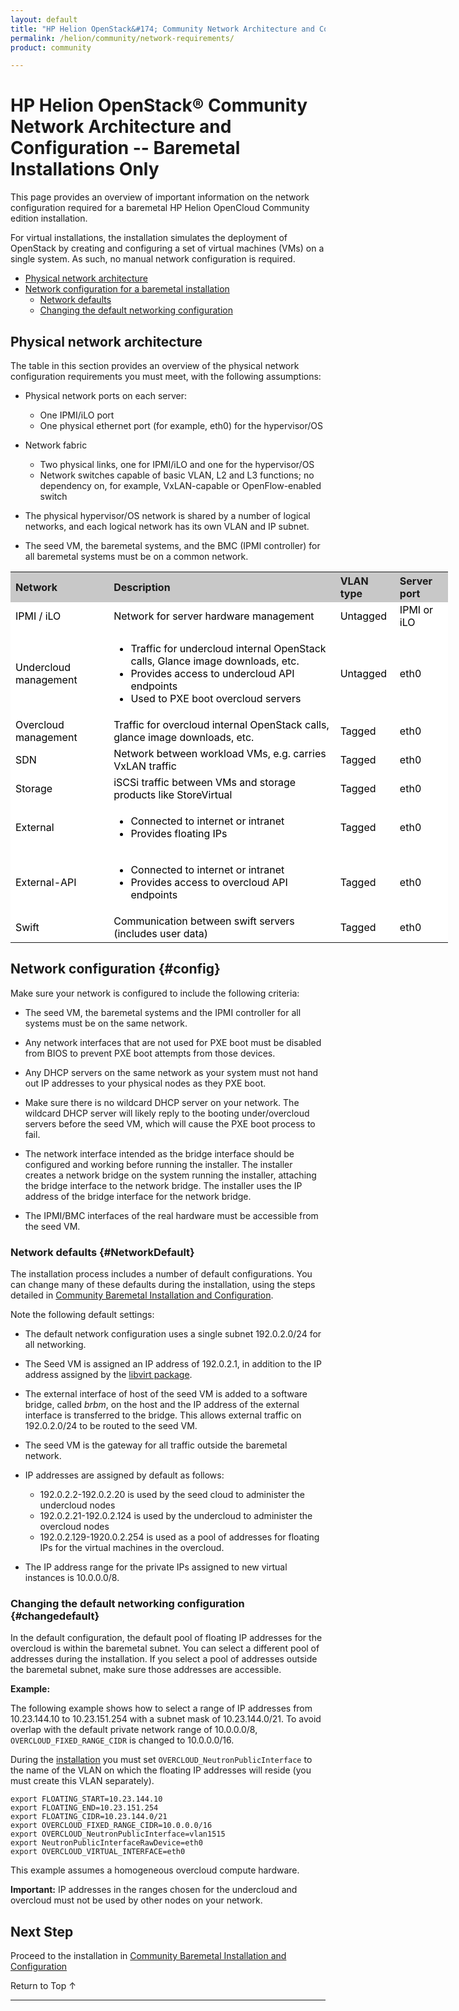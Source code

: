 ```yaml
---
layout: default
title: "HP Helion OpenStack&#174; Community Network Architecture and Configuration -- Baremetal Installations Only"
permalink: /helion/community/network-requirements/
product: community

---
```

<!--PUBLISHED-->

<script>

function PageRefresh {
onLoad="window.refresh"
}

PageRefresh();

</script>

<!-- <p style="font-size: small;"> <a href="/helion/community/">&#9664; PREV</a> | <a href="/helion/community/">&#9650; UP</a> | <a href="/helion/community/install-overview/">NEXT &#9654;</a> </p> -->

# HP Helion OpenStack&#174; Community Network Architecture and Configuration -- Baremetal Installations Only

This page provides an overview of important information on the network configuration required for a baremetal HP Helion OpenCloud Community edition installation.

For virtual installations, the installation simulates the deployment of OpenStack by creating and configuring a set of virtual machines (VMs) on a single system. As such, no manual network configuration is required.

* [Physical network architecture](#physical-network-architecture)
* [Network configuration for a baremetal installation](#config)
	* [Network defaults](#NetworkDefault)
	* [Changing the default networking configuration](#changedefault) 


## Physical network architecture

The table in this section provides an overview of the physical network configuration requirements you must meet, with the following assumptions:

- Physical network ports on each server:
  - One IPMI/iLO port
  - One physical ethernet port (for example, eth0) for the hypervisor/OS

- Network fabric
  - Two physical links, one for IPMI/iLO and one for the hypervisor/OS
  - Network switches capable of basic VLAN, L2 and L3 functions; no dependency on, for example, VxLAN-capable or OpenFlow-enabled switch

- The physical hypervisor/OS network is shared by a number of logical networks, and each logical network has its own VLAN and IP subnet.
- The seed VM, the baremetal systems, and the BMC (IPMI controller) for all
  baremetal systems must be on a common network.

<!--
For detailed information, see the [Reference architecture](/helion/community/reference-architecture/).
--> 

<table style="text-align: left; vertical-align: top; width:700px;">

<tr style="background-color: #C8C8C8;">
<th> Network </th>
<th> Description </th>
<th> VLAN type </th>
<th> Server port </th>

</tr>

<tr style="background-color: white; color: black;">
<td> IPMI / iLO </td>
<td> Network for server hardware management </td>
<td> Untagged </td>
<td> IPMI or iLO</td>

</tr>

<tr style="background-color: white; color: black;">
<td> Undercloud management </td>
<td> <ul><li>Traffic for undercloud internal OpenStack calls, Glance image downloads, etc.</li>
<li>Provides access to undercloud API endpoints</li>
<li>Used to PXE boot overcloud servers</li>
</ul> </td>
<td> Untagged </td>
<td> eth0</td>

</tr>

<tr style="background-color: white; color: black;">
<td> Overcloud management </td>
<td> Traffic for overcloud internal OpenStack calls, glance image downloads, etc. </td>
<td> Tagged </td>
<td> eth0</td>

</tr>

<tr style="background-color: white; color: black;">
<td> SDN </td>
<td> Network between workload VMs, e.g. carries VxLAN traffic </td>
<td> Tagged </td>
<td> eth0</td>

</tr>

<tr style="background-color: white; color: black;">
<td> Storage </td>
<td> iSCSi traffic between VMs and storage products like StoreVirtual </td>
<td> Tagged </td>
<td> eth0</td>

</tr>

<tr style="background-color: white; color: black;">
<td> External </td>
<td><ul><li> Connected to internet or intranet</li>
<li>Provides floating IPs</li></ul> </td>
<td> Tagged </td>
<td> eth0</td>

</tr>

<tr style="background-color: white; color: black;">
<td> External-API </td>
<td> <ul><li>Connected to internet or intranet</li>
<li>Provides access to overcloud API endpoints</li></ul> </td>
<td> Tagged </td>
<td> eth0</td>

</tr>

<tr style="background-color: white; color: black;">
<td> Swift </td>
<td> Communication between swift servers (includes user data)  </td>
<td> Tagged </td>
<td> eth0</td>

</tr>

</table>


## Network configuration {#config}

Make sure your network is configured to include the following criteria:

* The seed VM, the baremetal systems and the IPMI controller for all systems must be on the same network.

* Any network interfaces that are not used for PXE boot must be disabled from BIOS to prevent PXE boot attempts from those devices.

* Any DHCP servers on the same network as your system must not hand out IP addresses to your physical nodes as they PXE boot.

* Make sure there is no wildcard DHCP server on your network. The wildcard DHCP server will likely reply to the booting under/overcloud servers before the seed VM, which will cause the PXE boot process to fail.

* The network interface intended as the bridge interface should be configured and working before running the installer. The installer creates a network bridge on the system running the installer, attaching the bridge interface to the network bridge. The installer uses the IP address of the bridge interface for the network bridge.

* The IPMI/BMC interfaces of the real hardware must be accessible from the seed VM.

 
### Network defaults {#NetworkDefault}

The installation process includes a number of default configurations. You can change many of these defaults during the installation, using the steps detailed in [Community Baremetal Installation and Configuration](/helion/community/install/).

Note the following default settings:

- The default network configuration uses a single subnet 192.0.2.0/24 for all networking. 
- The Seed VM is assigned an IP address of 192.0.2.1, in addition to the IP address assigned by the [libvirt package](#packages). 
- The external interface of host of the seed VM is added to a software bridge, called *brbm*, on the host and the IP address of the external interface is transferred to the bridge. This allows external traffic on 192.0.2.0/24 to be routed to the seed VM.
- The seed VM is the gateway for all traffic outside the baremetal network.
- IP addresses are assigned by default as follows:

	- 192.0.2.2-192.0.2.20 is used by the seed cloud to administer the undercloud nodes
	- 192.0.2.21-192.0.2.124 is used by the undercloud to administer the overcloud nodes
	- 192.0.2.129-1920.0.2.254 is used as a pool of addresses for floating IPs for the virtual machines in the overcloud.

- The IP address range for the private IPs assigned to new virtual instances is 10.0.0.0/8. 

### Changing the default networking configuration {#changedefault}

In the default configuration, the default pool of floating IP addresses for the overcloud is within the baremetal subnet. You can select a different pool of addresses during the installation. If you select a pool of addresses outside the baremetal subnet, make sure those addresses are accessible.

**Example:**

The following example shows how to select a range of IP addresses from 10.23.144.10 to 10.23.151.254 with a subnet mask of 10.23.144.0/21. To avoid overlap with the default private network range of 10.0.0.0/8, `OVERCLOUD_FIXED_RANGE_CIDR` is changed to 10.0.0.0/16.

During the [installation](/helion/community/install/) you must set `OVERCLOUD_NeutronPublicInterface` to the name of the VLAN on which the floating IP addresses will reside (you must create this VLAN separately).

	export FLOATING_START=10.23.144.10
	export FLOATING_END=10.23.151.254
	export FLOATING_CIDR=10.23.144.0/21
	export OVERCLOUD_FIXED_RANGE_CIDR=10.0.0.0/16
	export OVERCLOUD_NeutronPublicInterface=vlan1515
	export NeutronPublicInterfaceRawDevice=eth0
	export OVERCLOUD_VIRTUAL_INTERFACE=eth0

  This example assumes a homogeneous overcloud compute hardware.

**Important:** IP addresses in the ranges chosen for the undercloud and overcloud must not be used by other nodes
on your network.

## Next Step

Proceed to the installation in [Community Baremetal Installation and Configuration](/helion/community/install/)

<a href="#top" style="padding:14px 0px 14px 0px; text-decoration: none;"> Return to Top &#8593; </a>

----
